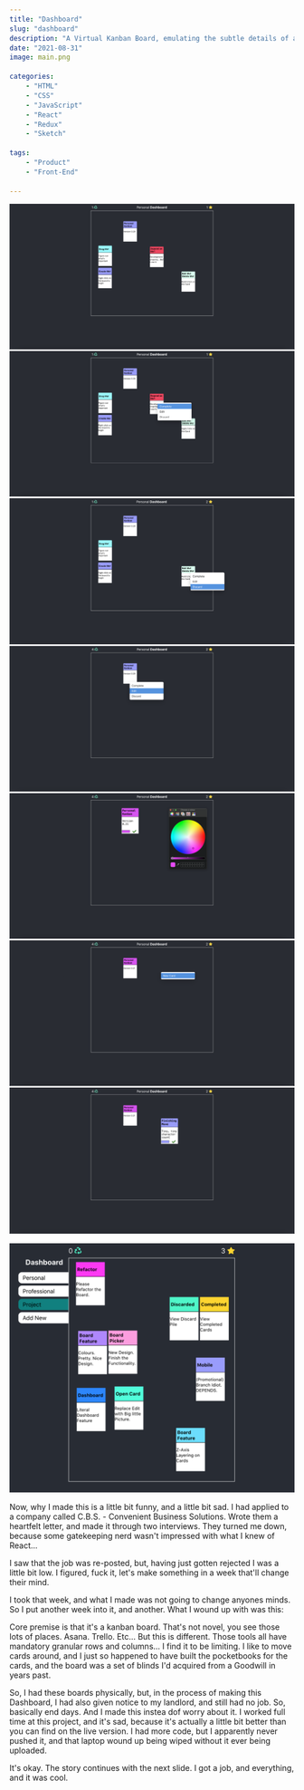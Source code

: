 ```yaml
---
title: "Dashboard"
slug: "dashboard"
description: "A Virtual Kanban Board, emulating the subtle details of a physical board that I made."
date: "2021-08-31"
image: main.png

categories:
    - "HTML"
    - "CSS"
    - "JavaScript"
    - "React"
    - "Redux"
    - "Sketch"

tags:
    - "Product"
    - "Front-End"

---
```

![Default](default.png)![Complete](complete.png)![Discard](discard.png)
![Edit](edit.png)![Edit View](edit-view.png)![Create](create.png)![Finish](finish.png)


![This One is Best!](triple-dash-svelte.png)

Now, why I made this is a little bit funny, and a little bit sad. I had applied
to a company called C.B.S. - Convenient Business Solutions. Wrote them a
heartfelt letter, and made it through two interviews. They turned me down,
because some gatekeeping nerd wasn't impressed with what I knew of React...

I saw that the job was re-posted, but, having just gotten rejected I was a
little bit low. I figured, fuck it, let's make something in a week that'll
change their mind.

I took that week, and what I made was not going to change anyones minds. So I
put another week into it, and another. What I wound up with was this:

Core premise is that it's a kanban board. That's not novel, you see those lots
of places. Asana. Trello. Etc... But this is different. Those tools all have
mandatory granular rows and columns... I find it to be limiting. I like to move
cards around, and I just so happened to have built the pocketbooks for the
cards, and the board was a set of blinds I'd acquired from a Goodwill in years
past.

So, I had these boards physically, but, in the process of making this Dashboard,
I had also given notice to my landlord, and still had no job. So, basically end
days. And I made this instea dof worry about it. I worked full time at this
project, and it's sad, because it's actually a little bit better than you can
find on the live version. I had more code, but I apparently never pushed it, and
that laptop wound up being wiped without it ever being uploaded.

It's okay. The story continues with the next slide. I got a job, and everything,
and it was cool.
